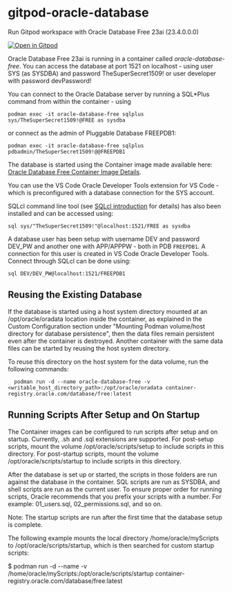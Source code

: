 # gitpod-oracle-database
Run Gitpod workspace with Oracle Database Free 23ai (23.4.0.0.0)


[![Open in Gitpod](https://gitpod.io/button/open-in-gitpod.svg)](https://gitpod.io/#https://github.com/lucasjellema/gitpod-oracle-database-23ai-free-)


Oracle Database Free 23ai is running in a container called *oracle-database-free*.
You can access the database at port 1521 on localhost - using user SYS (as SYSDBA) and password TheSuperSecret1509! or user developer with password devPassword!

You can connect to the Oracle Database server by running a SQL*Plus command from within the container - using

```
podman exec -it oracle-database-free sqlplus sys/TheSuperSecret1509!@FREE as sysdba
```

or connect as the admin of Pluggable Database FREEPDB1:

```
podman exec -it oracle-database-free sqlplus pdbadmin/TheSuperSecret1509!@@FREEPDB1
```


The database is started using the Container image made available here: [Oracle Database Free Container Image Details](https://container-registry.oracle.com/ords/f?p=113:4:2674354842458:::4:P4_REPOSITORY,AI_REPOSITORY,AI_REPOSITORY_NAME,P4_REPOSITORY_NAME,P4_EULA_ID,P4_BUSINESS_AREA_ID:1863,1863,Oracle%20Database%20Free,Oracle%20Database%20Free,1,0&cs=33IH4gtTe8pk7MyXUDJbv-zEuD6C-pIcPJZthvsM3AQkjKMNpmy5OOSHIXXVkud3J4eER6KDWOqq-ev63NHJn_A).



You can use the VS Code Oracle Developer Tools extension for VS Code - which is preconfigured with a database connection for the SYS account.

SQLcl command line tool (see [SQLcl introduction](https://www.oracle.com/database/sqldeveloper/technologies/sqlcl/) for details) has also been installed and can be accessed using:

```
sql sys/"TheSuperSecret1509!"@localhost:1521/FREE as sysdba 
```  

A database user has been setup with username DEV and password DEV_PW and another one with APP/APPPW - both in PDB `FREEPDB1`. A connection for this user is created in VS Code Oracle Developer Tools. Connect through SQLcl can be done using:

```
sql DEV/DEV_PW@localhost:1521/FREEPDB1 
```  


## Reusing the Existing Database
If the database is started using a host system directory mounted at an /opt/oracle/oradata location inside the container, as explained in the Custom Configuration section under "Mounting Podman volume/host directory for database persistence", then the data files remain persistent even after the container is destroyed. Another container with the same data files can be started by reusing the host system directory.

To reuse this directory on the host system for the data volume, run the following commands:

```
  podman run -d --name oracle-database-free -v <writable_host_directory_path>:/opt/oracle/oradata container-registry.oracle.com/database/free:latest
```

## Running Scripts After Setup and On Startup
The Container images can be configured to run scripts after setup and on startup. Currently, .sh and .sql extensions are supported. For post-setup scripts, mount the volume /opt/oracle/scripts/setup to include scripts in this directory. For post-startup scripts, mount the volume /opt/oracle/scripts/startup to include scripts in this directory.

After the database is set up or started, the scripts in those folders are run against the database in the container. SQL scripts are run as SYSDBA, and shell scripts are run as the current user. To ensure proper order for running scripts, Oracle recommends that you prefix your scripts with a number. For example: 01_users.sql, 02_permissions.sql, and so on.

Note: The startup scripts are run after the first time that the database setup is complete.

The following example mounts the local directory /home/oracle/myScripts to /opt/oracle/scripts/startup, which is then searched for custom startup scripts:

  $ podman run -d --name <oracle-db> -v
  /home/oracle/myScripts:/opt/oracle/scripts/startup
  container-registry.oracle.com/database/free:latest